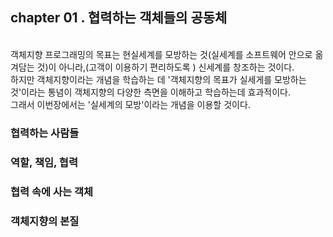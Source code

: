 ## chapter 01 . 협력하는 객체들의 공동체</br>
</br>
객체지향 프로그래밍의 목표는 현실세계를 모방하는 것(실세계를 소프트웨어 안으로 옮겨담는 것)이 아니라,(고객이 이용하기 편리하도록 ) 신세계를 창조하는 것이다. </br>
하지만 객체지향이라는 개념을 학습하는 데 '객체지향의 목표가 실세게를 모방하는 것'이라는 통념이 객체지향의 다양한 측면을 이해하고 학습하는데 효과적이다.</br>
그래서 이번장에서는 '실세계의 모방'이라는 개념을 이용할 것이다.

### 협력하는 사람들</br>

### 역할, 책임, 협력</br>

### 협력 속에 사는 객체</br>

### 객체지향의 본질</br>





